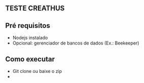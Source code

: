 ## TESTE CREATHUS

## Pré requisitos

 - Nodejs instalado
 - Opcional: gerenciador de bancos de dados (Ex.: Beekeeper)

## Como executar

  - Git clone ou baixe o zip
  - 

